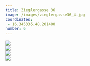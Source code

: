 ```yaml
---
title: Zieglergasse 36
image: /images/zieglergasse36_4.jpg
coordinates:
 - 16.345335,48.201400
number: 6
---
```



<div class="photos">
<div class="cell"><img src="https://csvuh86c.cloudimg.io/s/width/1200/http://kseniadisterhof.github.io{{site.url}}/images/zieglergasse36_4.jpg" ></div>
<div class="cell"><img src="https://csvuh86c.cloudimg.io/s/width/1200/http://kseniadisterhof.github.io{{site.url}}/images/zieglergasse36_1.jpg" ></div>
<div class="cell"><img src="https://csvuh86c.cloudimg.io/s/width/1200/http://kseniadisterhof.github.io{{site.url}}/images/zieglergasse36_2.jpg" ></div>
<div class="cell"><img src="https://csvuh86c.cloudimg.io/s/width/1200/http://kseniadisterhof.github.io{{site.url}}/images/zieglergasse36_3.jpg" ></div>

</div>
